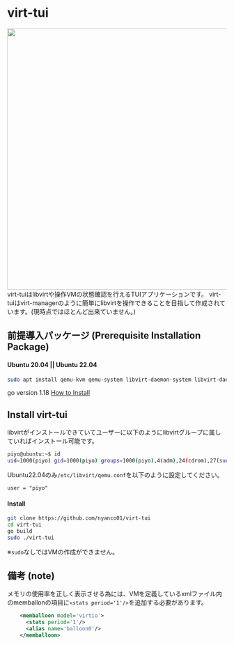 # virt-tui
<img src="https://user-images.githubusercontent.com/112300116/220525542-95a7056c-bdb7-48bb-8932-cc6d56e910b8.png" width="600">
virt-tuiはlibvirtや操作VMの状態確認を行えるTUIアプリケーションです。  
virt-tuiはvirt-managerのように簡単にlibvirtを操作できることを目指して作成されています。(現時点ではほとんど出来ていません。)

## 前提導入パッケージ (Prerequisite Installation Package)
#### Ubuntu 20.04 || Ubuntu 22.04
``` bash
sudo apt install qemu-kvm qemu-system libvirt-daemon-system libvirt-daemon libvirt-dev libvirt-clients bridge-utils libosinfo-bin libguestfs-tools virt-top cloud-image-utils virtinst
```  
go version 1.18
[How to Install](https://go.dev/doc/install)

## Install virt-tui
libvirtがインストールできていてユーザーに以下のようにlibvirtグループに属していればインストール可能です。
``` bash
piyo@ubuntu:~$ id
uid=1000(piyo) gid=1000(piyo) groups=1000(piyo),4(adm),24(cdrom),27(sudo),30(dip),46(plugdev),120(lpadmin),119(libvirt)
```

Ubuntu22.04のみ`/etc/libvirt/qemu.conf`を以下のように設定してください。
```
user = "piyo"
```

#### Install  
``` bash
git clone https://github.com/nyanco01/virt-tui
cd virt-tui  
go build
sudo ./virt-tui
```
※`sudo`なしではVMの作成ができません。  

## 備考 (note)
メモリの使用率を正しく表示させる為には、VMを定義しているxmlファイル内のmemballonの項目に`<stats period='1'/>`を追加する必要があります。  
```xml
    <memballoon model='virtio'>
      <stats period='1'/>
      <alias name='balloon0'/>
    </memballoon>
```
